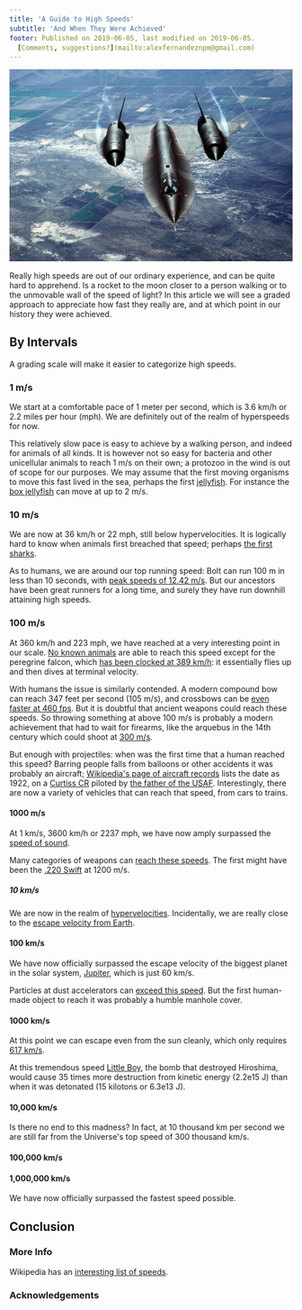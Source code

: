 ```yaml
---
title: 'A Guide to High Speeds'
subtitle: 'And When They Were Achieved'
footer: Published on 2019-06-05, last modified on 2019-06-05.
  [Comments, suggestions?](mailto:alexfernandeznpm@gmail.com)
---
```


![](pics/high-speeds-sr71-blackbird.jpg "SR-71 Blackbird, source: https://commons.wikimedia.org/wiki/File:An_air-to-air_overhead_front_view_of_an_SR-71A_strategic_reconnaissance_aircraft._The_SR-71_is_unofficially_known_as_the_%22Blackbird.%22_DF-ST-89-06288.jpg")

Really high speeds are out of our ordinary experience,
and can be quite hard to apprehend.
Is a rocket to the moon closer to a person walking or to the unmovable wall of the speed of light?
In this article we will see a graded approach to appreciate how fast they really are,
and at which point in our history they were achieved.

## By Intervals

A grading scale will make it easier to categorize high speeds.

### 1 m/s

We start at a comfortable pace of 1 meter per second,
which is 3.6 km/h or 2.2 miles per hour (mph).
We are definitely out of the realm of hyperspeeds for now.

This relatively slow pace is easy to achieve by a walking person,
and indeed for animals of all kinds.
It is however not so easy for bacteria and other unicellular animals
to reach 1 m/s on their own;
a protozoo in the wind is out of scope for our purposes.
We may assume that the first moving organisms to move this fast lived in the sea,
perhaps the first [jellyfish](https://en.wikipedia.org/wiki/Jellyfish).
For instance the [box jellyfish](https://en.wikipedia.org/wiki/Box_jellyfish)
can move at up to 2 m/s.

### 10 m/s

We are now at 36 km/h or 22 mph,
still below hypervelocities.
It is logically hard to know when animals first breached that speed;
perhaps [the first sharks](https://en.wikipedia.org/wiki/Cladoselache).

As to humans,
we are around our top running speed:
Bolt can run 100 m in less than 10 seconds,
with [peak speeds of 12.42 m/s](https://www.topendsports.com/resources/records/speed.htm).
But our ancestors have been great runners for a long time,
and surely they have run downhill attaining high speeds.

### 100 m/s

At 360 km/h and 223 mph,
we have reached at a very interesting point in our scale.
[No known animals](https://en.wikipedia.org/wiki/Fastest_animals) are able to reach this speed
except for the peregrine falcon,
which [has been clocked at 389 km/h](https://www.airspacemag.com/flight-today/falling-with-the-falcon-7491768/):
it essentially flies up and then dives at terminal velocity.

With humans the issue is similarly contended.
A modern compound bow can reach 347 feet per second (105 m/s),
and crossbows can be [even faster at 460 fps](https://pickabow.com/fastest-crossbow/).
But it is doubtful that ancient weapons could reach these speeds.
So throwing something at above 100 m/s is probably a modern achievement
that had to wait for firearms,
like the arquebus in the 14th century which could shoot at
[300 m/s](http://www.rapidoyfacil.es/wiki/otras_reglas_para_ryf/equipo/armas_de_fuego_antiguas).

But enough with projectiles: when was the first time that a human reached this speed?
Barring people falls from balloons or other accidents it was probably an aircraft;
[Wikipedia's page of aircraft records](https://en.wikipedia.org/wiki/Aircraft_records)
lists the date as 1922, on a [Curtiss CR](https://en.wikipedia.org/wiki/Curtiss_CR)
piloted by [the father of the USAF](https://en.wikipedia.org/wiki/Billy_Mitchell).
Interestingly, there are now a variety of vehicles that can reach that speed,
from cars to trains.

#### 1000 m/s

At 1 km/s, 3600 km/h or 2237 mph,
we have now amply surpassed the [speed of sound](https://en.wikipedia.org/wiki/Speed_of_sound).

Many categories of weapons can
[reach these speeds](https://en.wikipedia.org/wiki/Muzzle_velocity#Categories_of_velocity).
The first might have been
the [.220 Swift](https://en.wikipedia.org/wiki/.220_Swift) at 1200 m/s.

##### 10 km/s

We are now in the realm of
[hypervelocities](https://en.wikipedia.org/wiki/Hypervelocity).
Incidentally, we are really close to the
[escape velocity from Earth](https://en.wikipedia.org/wiki/Escape_velocity).

#### 100 km/s

We have now officially surpassed the escape velocity of the biggest planet in the solar system,
[Jupiter](https://en.wikipedia.org/wiki/Jupiter), which is just 60 km/s.

Particles at dust accelerators can [exceed this speed](https://www.hou.usra.edu/meetings/lpsc2016/pdf/1653.pdf).
But the first human-made object to reach it was probably a humble manhole cover.

#### 1000 km/s

At this point we can escape even from the sun cleanly,
which only requires [617 km/s](https://en.wikipedia.org/wiki/Escape_velocity#List_of_escape_velocities).

At this tremendous speed [Little Boy](https://en.wikipedia.org/wiki/Little_Boy),
the bomb that destroyed Hiroshima,
would cause 35 times more destruction from kinetic energy (2.2e15 J)
than when it was detonated (15 kilotons or 6.3e13 J).

#### 10,000 km/s

Is there no end to this madness?
In fact, at 10 thousand km per second we are still far from the Universe's top speed of 300 thousand km/s.

#### 100,000 km/s

#### 1,000,000 km/s

We have now officially surpassed the fastest speed possible.


## Conclusion

### More Info

Wikipedia has an
[interesting list of speeds](https://en.wikipedia.org/wiki/Orders_of_magnitude_(speed)).

### Acknowledgements


